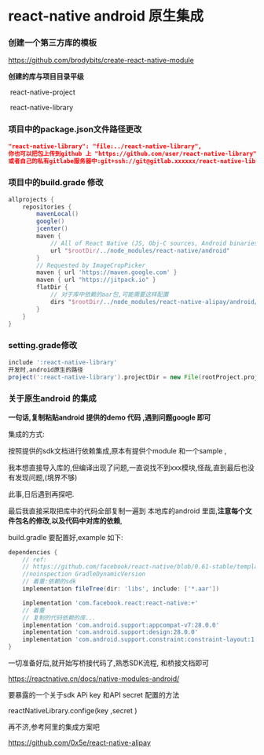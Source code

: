 # react-native android 原生集成


### 创建一个第三方库的模板
https://github.com/brodybits/create-react-native-module

**创建的库与项目目录平级**

​    react-native-project            

​    react-native-library



### 项目中的package.json文件路径更改

```json
"react-native-library": "file:../react-native-library",
你也可以把包上传到github 上 "https://github.com/user/react-native-library"
或者自己的私有gitlabe服务器中:git+ssh://git@gitlab.xxxxxx/react-native-library.git
```



### **项目中的build.grade 修改**

```groovy
allprojects {
    repositories {
        mavenLocal()
        google()
        jcenter()
        maven {
            // All of React Native (JS, Obj-C sources, Android binaries) is installed from npm
            url "$rootDir/../node_modules/react-native/android"
        }
        // Requested by ImageCropPicker
        maven { url 'https://maven.google.com' }
        maven { url "https://jitpack.io" }
        flatDir {
            // 对于库中依赖的aar包,可能需要这样配置
            dirs "$rootDir/../node_modules/react-native-alipay/android/libs", 
        }
    }
}
```

### setting.grade修改

```groovy
include ':react-native-library'
开发时,android原生的路径
project(':react-native-library').projectDir = new File(rootProject.projectDir, '../../react-native-library/android')
```

### 关于原生android 的集成

**一句话,复制粘贴android 提供的demo 代码 ,遇到问题google 即可**

集成的方式:

按照提供的sdk文档进行依赖集成,原本有提供个module 和一个sample ,

我本想直接导入库的,但编译出现了问题,一直说找不到xxx模块,怪哉,直到最后也没有发现问题,(境界不够)

此事,日后遇到再探吧.

最后我直接采取把库中的代码全部复制一遍到 本地库的android 里面,**注意每个文件包名的修改**,**以及代码中对库的依赖**,

build.gradle 要配置好,example 如下:

```groovy
dependencies {
    // ref:
    // https://github.com/facebook/react-native/blob/0.61-stable/template/android/app/build.gradle#L192
    //noinspection GradleDynamicVersion
    // 着重:依赖的sdk
    implementation fileTree(dir: 'libs', include: ['*.aar'])

    implementation 'com.facebook.react:react-native:+'
    // 着重
    // 复制的代码依赖的库...
    implementation 'com.android.support:appcompat-v7:28.0.0'
    implementation 'com.android.support:design:28.0.0'
    implementation 'com.android.support.constraint:constraint-layout:1.1.3'// From node_modules
}
```

一切准备好后,就开始写桥接代码了,熟悉SDK流程, 和桥接文档即可

https://reactnative.cn/docs/native-modules-android/

要暴露的一个关于sdk APi key 和API secret 配置的方法

reactNativeLibrary.confige(key ,secret )

再不济,参考阿里的集成方案吧

https://github.com/0x5e/react-native-alipay

